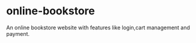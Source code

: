 # online-bookstore
An online bookstore website with features like login,cart management and payment. 
